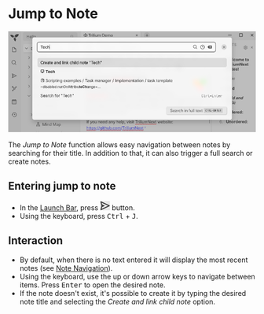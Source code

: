 # Jump to Note
![](Jump%20to%20Note_image.png)

The _Jump to Note_ function allows easy navigation between notes by searching for their title. In addition to that, it can also trigger a full search or create notes.

## Entering jump to note

*   In the [Launch Bar](../UI%20Elements/Launch%20Bar.md), press ![](1_Jump%20to%20Note_image.png) button.
*   Using the keyboard, press <kbd>Ctrl</kbd> + <kbd>J</kbd>.

## Interaction

*   By default, when there is no text entered it will display the most recent notes (see [Note Navigation](Note%20Navigation.md)).
*   Using the keyboard, use the up or down arrow keys to navigate between items. Press <kbd>Enter</kbd> to open the desired note.
*   If the note doesn't exist, it's possible to create it by typing the desired note title and selecting the _Create and link child note_ option.